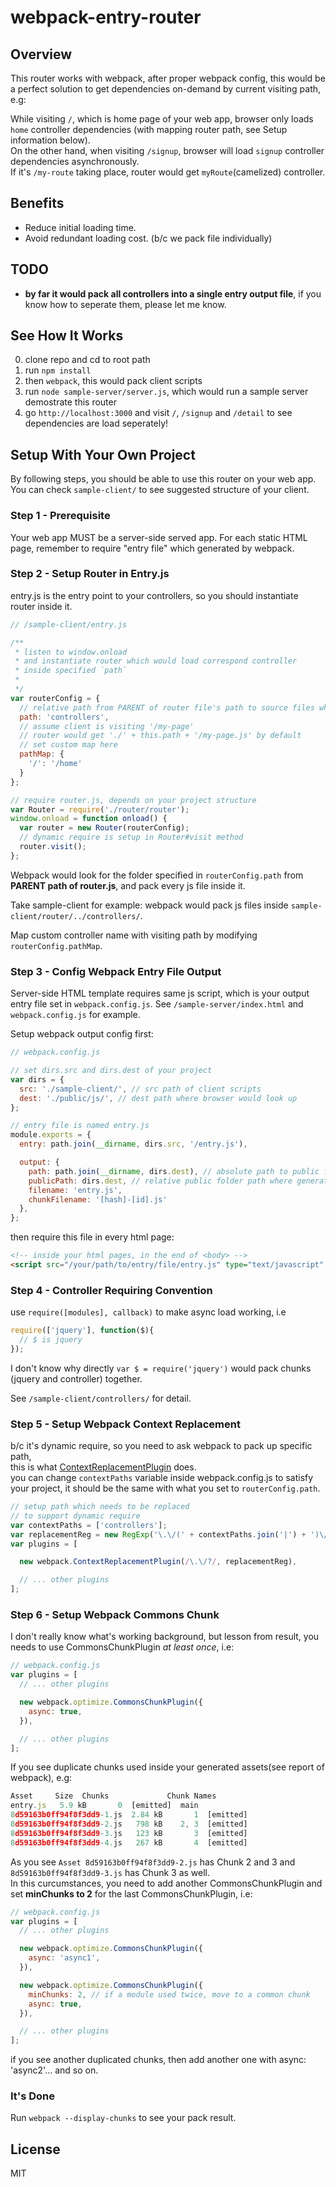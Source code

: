 # webpack-entry-router

## Overview
This router works with webpack, after proper webpack config, this would be a perfect solution to get dependencies on-demand by current visiting path, e.g:

While visiting `/`, which is home page of your web app, browser only loads `home` controller dependencies (with mapping router path, see Setup information below).  
On the other hand, when visiting `/signup`, browser will load `signup` controller dependencies asynchronously.  
If it's `/my-route` taking place, router would get `myRoute`(camelized) controller.

## Benefits
- Reduce initial loading time.
- Avoid redundant loading cost. (b/c we pack file individually)

## TODO
- **by far it would pack all controllers into a single entry output file**, if you know how to seperate them, please let me know.

## See How It Works
0. clone repo and cd to root path
1. run `npm install`
2. then `webpack`, this would pack client scripts
3. run `node sample-server/server.js`, which would run a sample server demostrate this router
4. go `http://localhost:3000` and visit `/`, `/signup` and `/detail` to see dependencies are load seperately!

## Setup With Your Own Project
By following steps, you should be able to use this router on your web app.
You can check `sample-client/` to see suggested structure of your client.

### Step 1 - Prerequisite
Your web app MUST be a server-side served app. 
For each static HTML page, remember to require "entry file" which generated by webpack.

### Step 2 - Setup Router in Entry.js
entry.js is the entry point to your controllers, so you should instantiate router inside it.
```js
// /sample-client/entry.js

/**
 * listen to window.onload
 * and instantiate router which would load correspond controller
 * inside specified `path` 
 *
 */
var routerConfig = {
  // relative path from PARENT of router file's path to source files where would be required
  path: 'controllers', 
  // assume client is visiting '/my-page'
  // router would get './' + this.path + '/my-page.js' by default
  // set custom map here
  pathMap: {
    '/': '/home'
  }
};

// require router.js, depends on your project structure
var Router = require('./router/router'); 
window.onload = function onload() {
  var router = new Router(routerConfig);
  // dynamic require is setup in Router#visit method
  router.visit();
};
```

Webpack would look for the folder specified in `routerConfig.path` from **PARENT path of router.js**, and pack every js file inside it.

Take sample-client for example: webpack would pack js files inside `sample-client/router/../controllers/`.

Map custom controller name with visiting path by modifying `routerConfig.pathMap`.

### Step 3 - Config Webpack Entry File Output
Server-side HTML template requires same js script, which is your output entry file set in `webpack.config.js`.
See `/sample-server/index.html` and `webpack.config.js` for example.

Setup webpack output config first:

```js
// webpack.config.js

// set dirs.src and dirs.dest of your project
var dirs = {
  src: './sample-client/', // src path of client scripts
  dest: './public/js/', // dest path where browser would look up
};

// entry file is named entry.js
module.exports = {
  entry: path.join(__dirname, dirs.src, '/entry.js'),

  output: {
    path: path.join(__dirname, dirs.dest), // absolute path to public folder
    publicPath: dirs.dest, // relative public folder path where generated files would be, make browser able to load
    filename: 'entry.js',
    chunkFilename: '[hash]-[id].js'
  },
};
```
then require this file in every html page:

```html
<!-- inside your html pages, in the end of <body> -->
<script src="/your/path/to/entry/file/entry.js" type="text/javascript" charset="utf-8"></script>

```

### Step 4 - Controller Requiring Convention
use `require([modules], callback)` to make async load working, i.e
```js
require(['jquery'], function($){
  // $ is jquery
});
```
I don't know why directly `var $ = require('jquery')` would pack chunks (jquery and controller) together.

See `/sample-client/controllers/` for detail.

### Step 5 - Setup Webpack Context Replacement
b/c it's dynamic require, so you need to ask webpack to pack up specific path,  
this is what [ContextReplacementPlugin](https://webpack.github.io/docs/list-of-plugins.html#contextreplacementplugin) does.  
you can change `contextPaths` variable inside webpack.config.js to satisfy your project, it should be the same with what you set to `routerConfig.path`.

```js
// setup path which needs to be replaced
// to support dynamic require
var contextPaths = ['controllers'];
var replacementReg = new RegExp('\.\/(' + contextPaths.join('|') + ')\/.*\.js$');
var plugins = [

  new webpack.ContextReplacementPlugin(/\.\/?/, replacementReg),

  // ... other plugins
];
```

### Step 6 - Setup Webpack Commons Chunk
I don't really know what's working background, but lesson from result, you needs to use CommonsChunkPlugin *at least once*, i.e: 
```js
// webpack.config.js
var plugins = [
  // ... other plugins

  new webpack.optimize.CommonsChunkPlugin({
    async: true,
  }),

  // ... other plugins
];
```
If you see duplicate chunks used inside your generated assets(see report of webpack), e.g:
```js
Asset     Size  Chunks             Chunk Names
entry.js   5.9 kB       0  [emitted]  main
8d59163b0ff94f8f3dd9-1.js  2.84 kB       1  [emitted]  
8d59163b0ff94f8f3dd9-2.js   798 kB    2, 3  [emitted]  
8d59163b0ff94f8f3dd9-3.js   123 kB       3  [emitted]  
8d59163b0ff94f8f3dd9-4.js   267 kB       4  [emitted]  
```
As you see `Asset 8d59163b0ff94f8f3dd9-2.js` has Chunk 2 and 3 and `8d59163b0ff94f8f3dd9-3.js` has Chunk 3 as well.  
In this curcumstances, you need to add another CommonsChunkPlugin and set **minChunks to 2** for the last CommonsChunkPlugin, i.e:
```js
// webpack.config.js
var plugins = [
  // ... other plugins

  new webpack.optimize.CommonsChunkPlugin({
    async: 'async1',
  }),

  new webpack.optimize.CommonsChunkPlugin({
    minChunks: 2, // if a module used twice, move to a common chunk
    async: true,
  }),

  // ... other plugins
];
```
if you see another duplicated chunks, then add another one with async: 'async2'... and so on.

### It's Done
Run `webpack --display-chunks` to see your pack result.

## License
MIT
